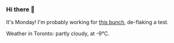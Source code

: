 ### Hi there :wave:

It's Monday! I'm probably working for [this bunch](https://github.com/kohofinancial), de-flaking a test.

Weather in Toronto: partly cloudy, at -9°C.
